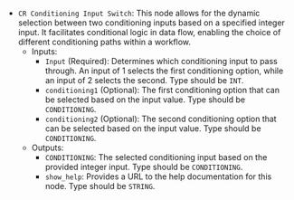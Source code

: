 - `CR Conditioning Input Switch`: This node allows for the dynamic selection between two conditioning inputs based on a specified integer input. It facilitates conditional logic in data flow, enabling the choice of different conditioning paths within a workflow.
    - Inputs:
        - `Input` (Required): Determines which conditioning input to pass through. An input of 1 selects the first conditioning option, while an input of 2 selects the second. Type should be `INT`.
        - `conditioning1` (Optional): The first conditioning option that can be selected based on the input value. Type should be `CONDITIONING`.
        - `conditioning2` (Optional): The second conditioning option that can be selected based on the input value. Type should be `CONDITIONING`.
    - Outputs:
        - `CONDITIONING`: The selected conditioning input based on the provided integer input. Type should be `CONDITIONING`.
        - `show_help`: Provides a URL to the help documentation for this node. Type should be `STRING`.

